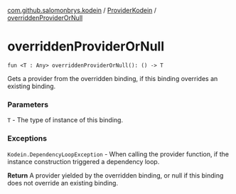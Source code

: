 [com.github.salomonbrys.kodein](../index.md) / [ProviderKodein](index.md) / [overriddenProviderOrNull](.)

# overriddenProviderOrNull

`fun <T : Any> overriddenProviderOrNull(): () -> T`

Gets a provider from the overridden binding, if this binding overrides an existing binding.

### Parameters

`T` - The type of instance of this binding.

### Exceptions

`Kodein.DependencyLoopException` - When calling the provider function, if the instance construction triggered a dependency loop.

**Return**
A provider yielded by the overridden binding, or null if this binding does not override an existing binding.


